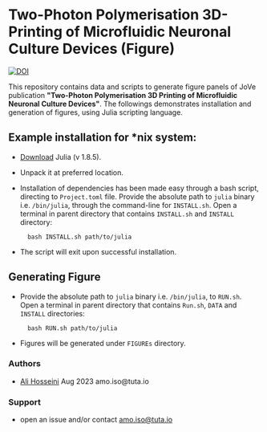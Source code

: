 # Two-Photon Polymerisation 3D-Printing of Microfluidic Neuronal Culture Devices (Figure)


[![DOI](https://zenodo.org/badge/675653333.svg)](https://zenodo.org/badge/latestdoi/675653333)


This repository contains data and scripts to generate figure panels of JoVe publication **"Two-Photon Polymerisation 3D Printing of Microfluidic Neuronal Culture Devices"**. The followings demonstrates installation and generation of figures, using Julia scripting language.
 

## Example installation for \*nix system:

- [Download](https://julialang-s3.julialang.org/bin/linux/x64/1.8/julia-1.8.5-linux-x86_64.tar.gz) Julia (v 1.8.5).

- Unpack it at preferred location.

- Installation of dependencies has been made easy through a bash script, directing to `Project.toml` file. Provide the absolute path to `julia` binary i.e. `/bin/julia`, through the command-line for `INSTALL.sh`. Open a terminal in parent directory that contains `INSTALL.sh` and `INSTALL` directory:
	
		
		bash INSTALL.sh path/to/julia
		

- The script will exit upon successful installation.


## Generating Figure

- Provide the absolute path to `julia` binary i.e. `/bin/julia`, to `RUN.sh`. Open a terminal in parent directory that contains `Run.sh`, `DATA` and `INSTALL` directories:

		
		bash RUN.sh path/to/julia
		

- Figures will be generated under `FIGUREs` directory.


### Authors

- [Ali Hosseini](https://github.com/Amo-127-0-0-1) Aug 2023 amo\.iso\@tuta\.io 


### Support

- open an issue and/or contact amo.iso@tuta.io